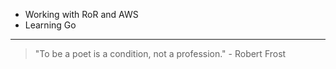 <div align='left'>

- Working with RoR and AWS
- Learning Go

---

<!-- quote_marker -->
> "To be a poet is a condition, not a profession." - Robert Frost

